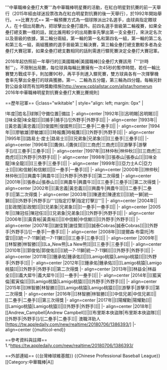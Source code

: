 '''中華職棒全壘打大賽'''為中華職棒明星賽的活動，在紅白明星對抗賽的前一天舉行（2015年經由球迷投票改為在紅白明星對抗賽的後一天舉行），於1992年開始舉行。
==比賽方式==
第一輪預賽方式為一個球隊派出2名選手，由球員指定餵球人，在十個出局數內，把球擊出全壘打牆外。前四名選手晉級第二輪複賽，如果全壘打總支數一樣的話，就比誰用較少的出局數率先擊出第一支全壘打，來決定名次以及晉級的依據，第二輪分兩組，第一輪的第一名和第四名一組，第一輪的第二名和第三名一組，兩組獲勝的選手晉級第三輪決賽，第三輪全壘打總支數較多者為全壘打大賽冠軍，如果全壘打總支數相同的話則需進行驟死賽決定全壘打大賽冠軍。

2016年起仿照前一年舉行的[[美國職棒|美國職棒]]全壘打大賽該用「'''計時制'''」，不限制出局數，每位球員每輪比賽擁有一次45秒的暫停時間，若任一輪比賽雙方戰成平手，則加賽90秒，再平手則進入驟死賽，雙方球員各有一次揮擊機會率先擊出全壘打的球員獲勝。第一、二輪為五分鐘，第三輪為四分鐘。每輪另針對公益金球而有加時獎勵措施<ref>[http://www.cpblallstar.com/allstar/homerun 2016年中華職棒明星對抗賽全壘打大賽比賽規則]

==歷年冠軍==
{|class="wikitable" | style="align: left; margin: 0px" |
<!--{|border="1" algin=left-->
!年度||姓名||球隊||守備位置||備註
|- align=center
|1992年||[[呂明賜|呂明賜]]||[[味全龍|味全龍]]||[[捕手|捕手]]/[[外野手|外野手]]||
|- align=center
|1993年||[[黃忠義|黃忠義]]||[[俊國熊|俊國熊]]||[[二壘手|二壘手]]||
|- align=center
|1994年||[[廖敏雄|廖敏雄]]||[[時報鷹|時報鷹]]||[[外野手|外野手]]||
|- align=center
|1995年||[[路易士·度士|路易士]]||[[兄弟象|兄弟象]]||[[三壘手|三壘手]]||
|- align=center
|1996年||[[鷹俠L.I|鷹俠]]||[[三商虎|三商虎]]||[[游擊手|游擊手]]/[[三壘手|三壘手]]||
|- align=center
|1997年||[[林仲秋|林仲秋]]||[[三商虎|三商虎]]||[[外野手|外野手]]||
|- align=center
|1998年||[[張泰山|張泰山]]||[[味全龍|味全龍]]||[[三壘手|三壘手]]||
|- align=center
|1999年||[[亞力士A.C|亞力士]]||[[和信鯨|和信鯨]]||[[一壘手|一壘手]]||
|- align=center
|2000年||[[林仲秋|林仲秋]]||[[興農牛|興農牛]]||[[外野手|外野手]]||第二次得獎
|- align=center
|2001年||[[張泰山|張泰山]]||[[興農牛|興農牛]]||[[三壘手|三壘手]]||第二次得獎
|- align=center
|2002年||[[黃忠義|黃忠義]]||[[興農牛|興農牛]]||[[二壘手|二壘手]]||第二次得獎
|- align=center
|2003年||[[陳連宏|陳連宏]]||[[統一獅|統一獅]]||[[外野手|外野手]]/'''[[指定打擊|指定打擊]]'''||
|- align=center
|2004年||[[彭政閔|彭政閔]]||[[兄弟象|兄弟象]]||[[一壘手|一壘手]]||
|- align=center
|2005年||[[陳冠任|陳冠任]]||[[兄弟象|兄弟象]]||[[外野手|外野手]]||
|- align=center
|2006年||[[黃貴裕|黃貴裕]]||[[中信鯨|中信鯨]]||[[外野手|外野手]]||
|- align=center
|2007年||[[謝佳賢|謝佳賢]]||[[誠泰Cobras|誠泰Cobras]]||[[外野手|外野手]]/[[一壘手|一壘手]]||
|- align=center
|2008年||[[提爾森·布雷托|布雷]]||[[統一7-11獅|統一7-11獅]]||[[三壘手|三壘手]]||
|- align=center
|2009年||[[林智勝|林智勝]]||[[La_New熊|La New熊]]||[[三壘手|三壘手]]||
|- align=center
|2010年||[[郭俊佑|郭俊佑]]||[[統一7-11獅|統一7-11獅]]||[[外野手|外野手]]||
|- align=center
|2011年||[[鍾承佑|鍾承佑]]||[[Lamigo桃猿|Lamigo桃猿]]||[[外野手|外野手]]||
|- align=center
|2012年||[[鍾承佑|鍾承佑]]||[[Lamigo桃猿|Lamigo桃猿]]||[[外野手|外野手]]||第二次得獎
|- align=center
|2013年||[[林益全|林益全]]||[[義大犀牛|義大犀牛]]||[[一壘手|一壘手]]||
|- align=center
|2014年||[[藍寅倫|藍寅倫]]||[[Lamigo桃猿|Lamigo桃猿]]||[[外野手|外野手]]||
|- align=center
|2015年||[[林智勝|林智勝]]||[[Lamigo桃猿|Lamigo桃猿]]||[[游擊手|游擊手]]||第二次得獎
|- align=center
|2016年||[[林智勝|林智勝]]||[[中信兄弟|中信兄弟]]||[[二壘手|二壘手]]||第三次得獎
|- align=center
|2017年||[[陽耀勳|陽耀勳]]||[[Lamigo桃猿|Lamigo桃猿]]||[[外野手|外野手]]||
|- align=center
|2018年||[[Andrew_Campbell|Andrew Campbell]]||[[布里斯本俠盜隊|布里斯本俠盜隊]]||[[外野手|外野手]]/[[二壘手|二壘手]]||
澳職洋助人[https://tw.appledaily.com/new/realtime/20180706/1386393/]
|- align=center
{{multicol-end}}

==參考資料與註釋==
1.^https://tw.appledaily.com/new/realtime/20180706/1386393/

==外部連結==
{{台灣棒球維基館}}
{{Chinese Professional Baseball League}}
[[Category:中華職棒|A]]
